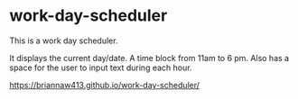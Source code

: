 # work-day-scheduler


This is a work day scheduler.

It displays the current day/date.
A time block from 11am to 6 pm.
Also has a space for the user to input text during each hour.

https://briannaw413.github.io/work-day-scheduler/